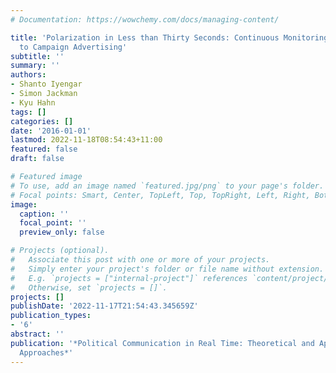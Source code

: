 ```yaml
---
# Documentation: https://wowchemy.com/docs/managing-content/

title: 'Polarization in Less than Thirty Seconds: Continuous Monitoring of Voter Response
  to Campaign Advertising'
subtitle: ''
summary: ''
authors:
- Shanto Iyengar
- Simon Jackman
- Kyu Hahn
tags: []
categories: []
date: '2016-01-01'
lastmod: 2022-11-18T08:54:43+11:00
featured: false
draft: false

# Featured image
# To use, add an image named `featured.jpg/png` to your page's folder.
# Focal points: Smart, Center, TopLeft, Top, TopRight, Left, Right, BottomLeft, Bottom, BottomRight.
image:
  caption: ''
  focal_point: ''
  preview_only: false

# Projects (optional).
#   Associate this post with one or more of your projects.
#   Simply enter your project's folder or file name without extension.
#   E.g. `projects = ["internal-project"]` references `content/project/deep-learning/index.md`.
#   Otherwise, set `projects = []`.
projects: []
publishDate: '2022-11-17T21:54:43.345659Z'
publication_types:
- '6'
abstract: ''
publication: '*Political Communication in Real Time: Theoretical and Applied Research
  Approaches*'
---
```

